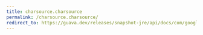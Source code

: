 ```yaml
---
title: charsource.charsource
permalink: /charsource.charsource/
redirect_to: https://guava.dev/releases/snapshot-jre/api/docs/com/google/common/io/CharSource.html#CharSource--
---
```

